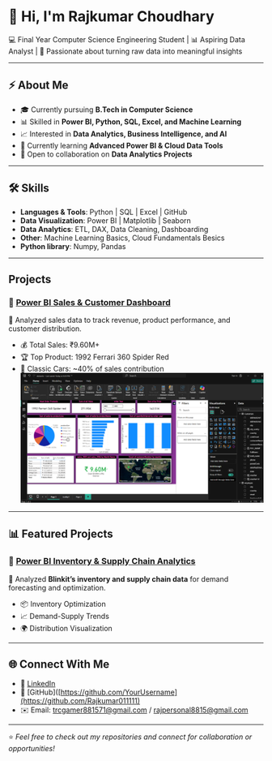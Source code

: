 # 👋 Hi, I'm Rajkumar Choudhary  

💻 Final Year Computer Science Engineering Student | 📊 Aspiring Data Analyst | 🚀 Passionate about turning raw data into meaningful insights  

---

## ⚡ About Me  
- 🎓 Currently pursuing **B.Tech in Computer Science**  
- 📊 Skilled in **Power BI, Python, SQL, Excel, and Machine Learning**  
- 📈 Interested in **Data Analytics, Business Intelligence, and AI**  
- 🌱 Currently learning **Advanced Power BI & Cloud Data Tools**  
- 🤝 Open to collaboration on **Data Analytics Projects**  

---

## 🛠 Skills  
- **Languages & Tools**: Python | SQL | Excel | GitHub  
- **Data Visualization**: Power BI | Matplotlib | Seaborn  
- **Data Analytics**: ETL, DAX, Data Cleaning, Dashboarding  
- **Other**: Machine Learning Basics, Cloud Fundamentals Besics
- **Python library**: Numpy, Pandas

---

## Projects  

### 🔹 [Power BI Sales & Customer Dashboard](https://github.com/Rajkumar011111/Sales-Customer-Dashboard)  
📌 Analyzed sales data to track revenue, product performance, and customer distribution.  
- 💰 Total Sales: ₹9.60M+  
- 🏆 Top Product: 1992 Ferrari 360 Spider Red  
- 🚗 Classic Cars: ~40% of sales contribution  
![Dashboard Preview](https://github.com/Rajkumar011111/Sales-Customer-Dashboard/blob/main/datasets_dashboard1.png)  

---
## 📊 Featured Projects  
### 🔹 [Power BI Inventory & Supply Chain Analytics](https://github.com/YourUsername/SupplyChain-Analytics)  
📌 Analyzed **Blinkit’s inventory and supply chain data** for demand forecasting and optimization.  
- 📦 Inventory Optimization  
- 📈 Demand-Supply Trends  
- 🌍 Distribution Visualization  

---

## 🌐 Connect With Me  
- 🔗 [LinkedIn](www.linkedin.com/in/rajkumar18vt)  
- 📂 [GitHub]([https://github.com/YourUsername](https://github.com/Rajkumar011111)  
- ✉️ Email: trcgamer881571@gmail.com / rajpersonal8815@gmail.com

---

⭐️ *Feel free to check out my repositories and connect for collaboration or opportunities!*  


